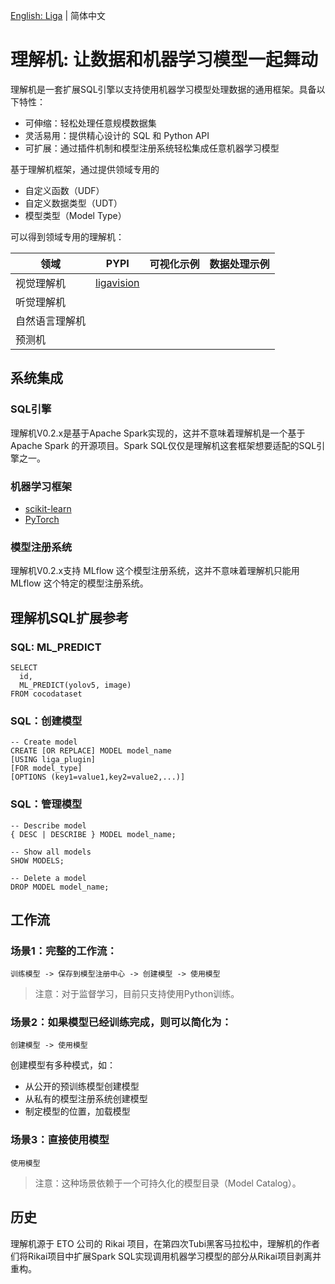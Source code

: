 [English: Liga](README.md) | 简体中文

# 理解机: 让数据和机器学习模型一起舞动

理解机是一套扩展SQL引擎以支持使用机器学习模型处理数据的通用框架。具备以下特性：

+ 可伸缩：轻松处理任意规模数据集
+ 灵活易用：提供精心设计的 SQL 和 Python API
+ 可扩展：通过插件机制和模型注册系统轻松集成任意机器学习模型

基于理解机框架，通过提供领域专用的
+ 自定义函数（UDF）
+ 自定义数据类型（UDT）
+ 模型类型（Model Type）

可以得到领域专用的理解机：

| 领域 | PYPI | 可视化示例 | 数据处理示例 |
|-----|-----------|------------|-|
| 视觉理解机 | [ligavision](README_VISION.md) | | | |
| 听觉理解机 | | | |
| 自然语言理解机 | | | |
| 预测机 |  | | | |

## 系统集成
### SQL引擎
理解机V0.2.x是基于Apache Spark实现的，这并不意味着理解机是一个基于 Apache Spark 的开源项目。Spark SQL仅仅是理解机这套框架想要适配的SQL引擎之一。

### 机器学习框架
+ [scikit-learn](README_SKLEARN.md)
+ [PyTorch](https://gitee.com/komprenilo/liga-pytorch)

### 模型注册系统
理解机V0.2.x支持 MLflow 这个模型注册系统，这并不意味着理解机只能用 MLflow 这个特定的模型注册系统。

## 理解机SQL扩展参考
### SQL: ML_PREDICT
```
SELECT
  id,
  ML_PREDICT(yolov5, image)
FROM cocodataset
```

### SQL：创建模型
```
-- Create model
CREATE [OR REPLACE] MODEL model_name
[USING liga_plugin]
[FOR model_type]
[OPTIONS (key1=value1,key2=value2,...)]
```

### SQL：管理模型
```
-- Describe model
{ DESC | DESCRIBE } MODEL model_name;

-- Show all models
SHOW MODELS;

-- Delete a model
DROP MODEL model_name;
```

## 工作流
### 场景1：完整的工作流：
```
训练模型 -> 保存到模型注册中心 -> 创建模型 -> 使用模型
```
> 注意：对于监督学习，目前只支持使用Python训练。

### 场景2：如果模型已经训练完成，则可以简化为：
```
创建模型 -> 使用模型
```
创建模型有多种模式，如：
+ 从公开的预训练模型创建模型
+ 从私有的模型注册系统创建模型
+ 制定模型的位置，加载模型

### 场景3：直接使用模型
```
使用模型
```
> 注意：这种场景依赖于一个可持久化的模型目录（Model Catalog）。

## 历史
理解机源于 ETO 公司的 Rikai 项目，在第四次Tubi黑客马拉松中，理解机的作者们将Rikai项目中扩展Spark SQL实现调用机器学习模型的部分从Rikai项目剥离并重构。
